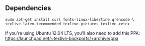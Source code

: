 Dependencies
------------

    sudo apt-get install curl fonts-linux-libertine qrencode \
    texlive-latex-tecommended texlive-pictures texlive-xetex

If you're using Ubuntu 12.04 LTS, you'll also need to add this PPA:
https://launchpad.net/~texlive-backports/+archive/ppa
